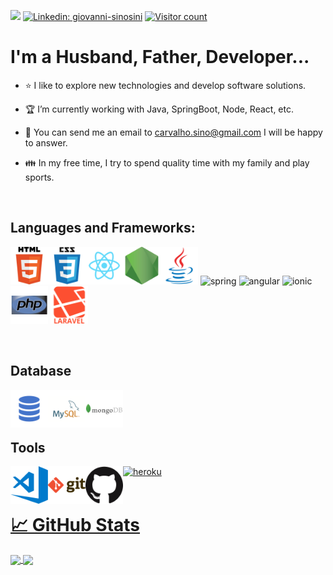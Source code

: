[![](images/gifProfile.gif?link=https://github.com/GiovanniSinosini)](https://github.com/GiovanniSinosini)
[![Linkedin: giovanni-sinosini](https://img.shields.io/badge/Linkedin-Giovanni-blue?style=for-the-badge&logo=Linkedin&logoColor=white&link=https://www.linkedin.com/in/giovanni-sinosini/)](https://www.linkedin.com/in/giovanni-sinosini/)       [![Visitor count](https://shields-io-visitor-counter.herokuapp.com/badge?page=GiovanniSinosini.shields-io-visitor-counter&color=1D70B8&logo=GitHub&logoColor=FFFFFF&style=for-the-badge&link=https://github.com/GiovanniSinosini)](https://github.com/GiovanniSinosini)

# I'm a Husband, Father, Developer...

- :star: I like to explore new technologies and develop software solutions.
- :trophy: I’m currently working with Java, SpringBoot, Node, React, etc.
- :email: You can send me an email to carvalho.sino@gmail.com I will be happy to answer.

- :family: In my free time, I try to spend quality time with my family and play sports.

<br />

## Languages and Frameworks:

<img src="https://raw.githubusercontent.com/devicons/devicon/master/icons/java/java-original.svg" alt="java" width="60px"/> <img src="https://www.vectorlogo.zone/logos/springio/springio-icon.svg" alt="spring" width="40" height="40"/> <img align="left" alt="HTML5" width="60px" src="https://raw.githubusercontent.com/github/explore/80688e429a7d4ef2fca1e82350fe8e3517d3494d/topics/html/html.png" /> <img align="left" alt="CSS3" width="60px" src="https://raw.githubusercontent.com/github/explore/80688e429a7d4ef2fca1e82350fe8e3517d3494d/topics/css/css.png" /> <img align="left" alt="React" width="60px" src="https://raw.githubusercontent.com/github/explore/80688e429a7d4ef2fca1e82350fe8e3517d3494d/topics/react/react.png" /> <img align="left" alt="Node.js" width="60px" src="https://raw.githubusercontent.com/github/explore/80688e429a7d4ef2fca1e82350fe8e3517d3494d/topics/nodejs/nodejs.png" /> <img src="https://angular.io/assets/images/logos/angular/angular.svg" alt="angular" width="60px"/> <img src="https://upload.wikimedia.org/wikipedia/commons/d/d1/Ionic_Logo.svg" alt="ionic" width="60px"/> <img src="https://raw.githubusercontent.com/devicons/devicon/master/icons/php/php-original.svg" alt="php" width="60px"/> <img src="https://raw.githubusercontent.com/devicons/devicon/master/icons/laravel/laravel-plain-wordmark.svg" alt="laravel" width="60px"/>

<br />

## Database

<img align="left" alt="SQL" width="60px" src="https://raw.githubusercontent.com/github/explore/80688e429a7d4ef2fca1e82350fe8e3517d3494d/topics/sql/sql.png" />
<img align="left" alt="MySQL" width="60px" src="https://raw.githubusercontent.com/github/explore/80688e429a7d4ef2fca1e82350fe8e3517d3494d/topics/mysql/mysql.png" />
<img align="left" alt="MongoDB" width="60px" src="https://raw.githubusercontent.com/github/explore/master/topics/mongodb/mongodb.png">

<br />
<br />
<br />
  
## Tools

<img align="left" alt="Visual Studio Code" width="60px" src="https://raw.githubusercontent.com/github/explore/80688e429a7d4ef2fca1e82350fe8e3517d3494d/topics/visual-studio-code/visual-studio-code.png" />
<img align="left" alt="Git" width="60px" src="https://raw.githubusercontent.com/github/explore/80688e429a7d4ef2fca1e82350fe8e3517d3494d/topics/git/git.png" />
<img align="left" alt="GitHub" width="60px" src="https://raw.githubusercontent.com/github/explore/78df643247d429f6cc873026c0622819ad797942/topics/github/github.png" />
<a href="https://heroku.com" target="_blank"> <img src="https://www.vectorlogo.zone/logos/heroku/heroku-icon.svg" alt="heroku" width="60px"/>
  
<br />
<br />

# &#x1f4c8; GitHub Stats

<a href="https://github.com/GiovanniSinosini">
  <img align="center" src="https://github-readme-stats.vercel.app/api?username=GiovanniSinosini&show_icons=true&line_height=27&count_private=true&include_all_commits=true&hide=prs,issues,contribs" />
</a>

<a href="https://github.com/GiovanniSinosini">
  <img align="center" src="https://github-readme-stats.vercel.app/api/top-langs/?username=GiovanniSinosini&langs_count=4" />
</a>

